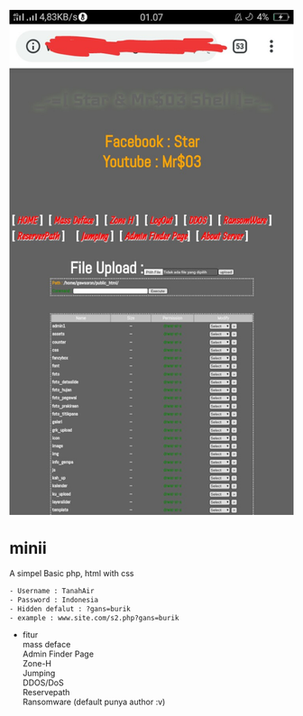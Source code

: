 <img src="sh3ll.jpg"><br>
# minii
A simpel Basic php, html with css
```
- Username : TanahAir
- Password : Indonesia
- Hidden defalut : ?gans=burik
- example : www.site.com/s2.php?gans=burik
```
* fitur <br>
mass deface<br>
Admin Finder Page<br>
Zone-H<br>
Jumping<br>
DDOS/DoS<br>
Reservepath<br>
Ransomware (default punya author :v)<br>
